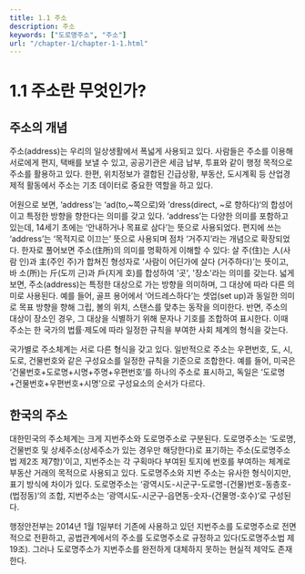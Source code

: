 ```yaml
---
title: 1.1 주소
description: 주소
keywords: ["도로명주소", "주소"]
url: "/chapter-1/chapter-1-1.html"
---
```


# 1.1 주소란 무엇인가?

## 주소의 개념
주소(address)는 우리의 일상생활에서 폭넓게 사용되고 있다. 사람들은 주소를 이용해 서로에게 편지, 택배를 보낼 수 있고, 공공기관은 세금 납부, 투표와 같이 행정 목적으로 주소를 활용하고 있다. 한편, 위치정보가 결합된 긴급상황, 부동산, 도시계획 등 산업경제적 활동에서 주소는 기초 데이터로 중요한 역할을 하고 있다.  

어원으로 보면, ‘address’는 ‘ad(to,~쪽으로)와 ’dress(direct, ~로 향하다)‘의 합성어이고 특정한 방향을 향한다는 의미를 갖고 있다. ‘address’는 다양한 의미를 포함하고 있는데, 14세기 초에는 ‘안내하거나 목표로 삼다’는 뜻으로 사용되었다. 편지에 쓰는 ‘address’는 ‘목적지로 이끄는’ 뜻으로 사용되며 점차 ‘거주지’라는 개념으로 확장되었다. 한자로 풀어보면 주소(住所)의 의미를 명확하게 이해할 수 있다: 살 주(住)는 人(사람 인)과 主(주인 주)가 합쳐진 형성자로 '사람이 어딘가에 살다 (거주하다)’는 뜻이고, 바 소(所)는 斤(도끼 근)과 戶(지게 호)를 합성하여 '곳', '장소'라는 의미를 갖는다. 넓게 보면, 주소(address)는 특정한 대상으로 가는 방향을 의미하며, 그 대상에 따라 다른 의미로 사용된다. 예를 들어, 골프 용어에서 ‘어드레스하다’는 셋업(set up)과 동일한 의미로 목표 방향을 향해 그립, 볼의 위치, 스탠스를 맞추는 동작을 의미한다. 반면, 주소의 대상이 장소인 경우, 그 대상을 식별하기 위해 문자나 기호를 조합하여 표시한다. 이때 주소는 한 국가의 법률·제도에 따라 일정한 규칙을 부여한 사회 체계의 형식을 갖는다.

국가별로 주소체계는 서로 다른 형식을 갖고 있다. 일반적으로 주소는 우편번호, 도, 시, 도로, 건물번호와 같은 구성요소를 일정한 규칙을 기준으로 조합한다. 예를 들어, 미국은 ‘건물번호+도로명+시명+주명+우편번호’를 하나의 주소로 표시하고, 독일은 ‘도로명+건물번호+우편번호+시명’으로 구성요소의 순서가 다르다. 

## 한국의 주소
 
대한민국의 주소체계는 크게 지번주소와 도로명주소로 구분된다. 도로명주소는 ‘도로명, 건물번호 및 상세주소(상세주소가 있는 경우만 해당한다)로 표기하는 주소(도로명주소법 제2조 제7항)’이고, 지번주소는 각 구획마다 부여된 토지에 번호를 부여하는 체계로 부동산 거래의 목적으로 사용되고 있다. 도로명주소와 지번 주소는 유사한 형식이지만, 표기 방식에 차이가 있다. 도로명주소는 ‘광역시도-시군구-도로명-(건물)번호-동층호-(법정동)‘의 조합, 지번주소는 ’광역시도-시군구-읍면동-숫자-(건물명-호수)‘로 구성된다.

행정안전부는 2014년 1월 1일부터 기존에 사용하고 있던 지번주소를 도로명주소로 전면적으로 전환하고, 공법관계에서의 주소를 도로명주소로 규정하고 있다(도로명주소법 제19조). 그러나 도로명주소가 지번주소를 완전하게 대체하지 못하는 현실적 제약도 존재한다. 
